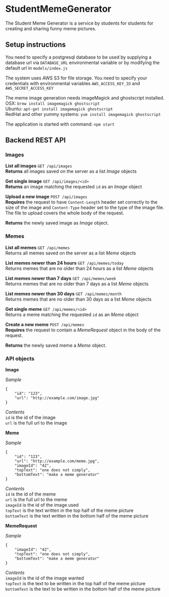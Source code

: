 # StudentMemeGenerator

The Student Meme Generator is a service by students for students for creating and sharing 
funny meme pictures.

## Setup instructions

You need to specify a postgresql database to be used by supplying a database url via 
`DATABASE_URL` environmental variable or by modifying the default url in `models/index.js`

The system uses AWS S3 for file storage. You need to specify your credentials with environmental
variables `AWS_ACCESS_KEY_ID` and `AWS_SECRET_ACCESS_KEY`

The meme image generation needs imageMagick and ghostscript installed.  
OSX: `brew install imagemagick ghostscript`  
Ubuntu: `apt-get install imagemagick ghostscript`  
RedHat and other yummy systems: `yum install imagemagick ghostscript`

The application is started with command: `npm start`

## Backend REST API

### Images

**List all images** `GET /api/images`  
**Returns** all images saved on the server as a list *Image* objects

**Get single image** `GET /api/images/<id>`  
**Returns** an image matching the requested `id` as an *Image* object

**Upload a new image** `POST /api/images`  
**Requires** the request to have `Content-Length` header set correctly 
to the size of the image and `Content-Type` header set to the type of the 
image file. The file to upload covers the whole body of the request.

**Returns** the newly saved image as *Image* object.

### Memes

**List all memes** `GET /api/memes`  
Returns all memes saved on the server as a list *Meme* objects

**List memes newer than 24 hours** `GET /api/memes/today`  
Returns memes that are no older than 24 hours as a list *Meme* objects

**List memes newer than 7 days** `GET /api/memes/week`  
Returns memes that are no older than 7 days as a list *Meme* objects

**List memes newer than 30 days** `GET /api/memes/month`  
Returns memes that are no older than 30 days as a list *Meme* objects

**Get single meme** `GET /api/memes/<id>`  
Returns a meme matching the requested `id` as an *Meme* object

**Create a new meme** `POST /api/memes`  
**Requires** the request to contain a *MemeRequest* object in the body of the request.

**Returns** the newly saved meme a *Meme* object.

### API objects

**Image**  

*Sample*

    {
        "id": "123",
        "url": "http://example.com/image.jpg"
    }

*Contents*  
`id` is the id of the image  
`url` is the full url to the image

**Meme**

*Sample*

    {
        "id": "123",
        "url": "http://example.com/meme.jpg",
        "imageId": "42",
        "topText": "one does not simply",
        "bottomText": "make a meme generator"
    }

*Contents*  
`id` is the id of the meme  
`url` is the full url to the meme  
`imageId` is the id of the image used  
`topText` is the text written in the top half of the meme picture  
`bottomText` is the text written in the bottom half of the meme picture

**MemeRequest**

*Sample*

    {
        "imageId": "42",
        "topText": "one does not simply",
        "bottomText": "make a meme generator"
    }

*Contents*  
`imageId` is the id of the image wanted  
`topText` is the text to be written in the top half of the meme picture  
`bottomText` is the text to be written in the bottom half of the meme picture



